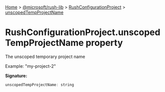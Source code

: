 [Home](./index) &gt; [@microsoft/rush-lib](./rush-lib.md) &gt; [RushConfigurationProject](./rush-lib.rushconfigurationproject.md) &gt; [unscopedTempProjectName](./rush-lib.rushconfigurationproject.unscopedtempprojectname.md)

# RushConfigurationProject.unscopedTempProjectName property

The unscoped temporary project name

Example: "my-project-2"

**Signature:**
```javascript
unscopedTempProjectName: string
```
